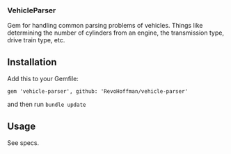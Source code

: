 ### VehicleParser

Gem for handling common parsing problems of vehicles. Things like determining the number of cylinders from an engine, the transmission type, drive train type, etc.

## Installation

Add this to your Gemfile:

`gem 'vehicle-parser', github: 'RevoHoffman/vehicle-parser'`

and then run `bundle update`

## Usage

See specs.


